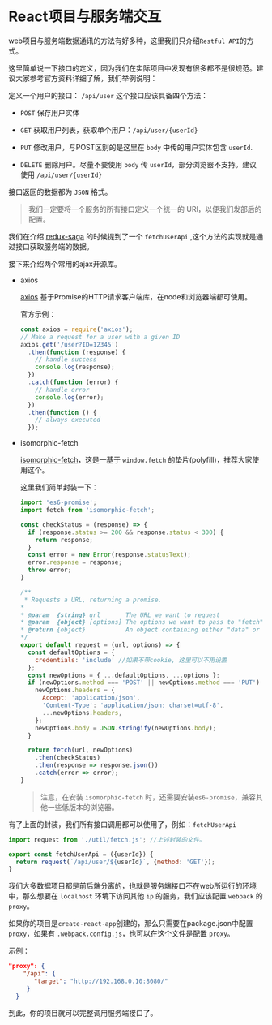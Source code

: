 # React项目与服务端交互

web项目与服务端数据通讯的方法有好多种，这里我们只介绍`Restful API`的方式。

这里简单说一下接口的定义，因为我们在实际项目中发现有很多都不是很规范。建议大家参考官方资料详细了解，我们举例说明：

定义一个用户的接口： `/api/user` 这个接口应该具备四个方法：

* `POST` 保存用户实体

* `GET` 获取用户列表，获取单个用户：`/api/user/{userId}`

* `PUT` 修改用户，与POST区别的是这里在 `body` 中传的用户实体包含 `userId`.

* `DELETE` 删除用户。尽量不要使用 `body` 传 `userId`，部分浏览器不支持。建议使用 `/api/user/{userId}`

接口返回的数据都为 `JSON` 格式。

> 我们一定要将一个服务的所有接口定义一个统一的 URl，以便我们发部后的配置。

我们在介绍 [redux-saga](../chapter03/04.md) 的时候提到了一个 `fetchUserApi` ,这个方法的实现就是通过接口获取服务端的数据。

接下来介绍两个常用的ajax开源库。

  * axios
  
    [axios](https://github.com/axios/axios) 基于Promise的HTTP请求客户端库，在node和浏览器端都可使用。

    官方示例：
    ```js
    const axios = require('axios');
    // Make a request for a user with a given ID
    axios.get('/user?ID=12345')
      .then(function (response) {
        // handle success
        console.log(response);
      })
      .catch(function (error) {
        // handle error
        console.log(error);
      })
      .then(function () {
        // always executed
      });
    ```
  * isomorphic-fetch

    [isomorphic-fetch](https://github.com/matthew-andrews/isomorphic-fetch)，这是一基于 `window.fetch` 的垫片(polyfill)，推荐大家使用这个。

    这里我们简单封装一下：

    ```js
    import 'es6-promise';
    import fetch from 'isomorphic-fetch';

    const checkStatus = (response) => {
      if (response.status >= 200 && response.status < 300) {
        return response;
      }
      const error = new Error(response.statusText);
      error.response = response;
      throw error;
    }

    /**
     * Requests a URL, returning a promise.
    *
    * @param  {string} url       The URL we want to request
    * @param  {object} [options] The options we want to pass to "fetch"
    * @return {object}           An object containing either "data" or "err"
    */
    export default request = (url, options) => {
      const defaultOptions = {
        credentials: 'include' //如果不带cookie, 这里可以不用设置
      };
      const newOptions = { ...defaultOptions, ...options };
      if (newOptions.method === 'POST' || newOptions.method === 'PUT') {
        newOptions.headers = {
          Accept: 'application/json',
          'Content-Type': 'application/json; charset=utf-8',
          ...newOptions.headers,
        };
        newOptions.body = JSON.stringify(newOptions.body);
      }

      return fetch(url, newOptions)
        .then(checkStatus)
        .then(response => response.json())
        .catch(error => error);
    }
    ```
    > 注意，在安装 `isomorphic-fetch` 时，还需要安装`es6-promise`，兼容其他一些低版本的浏览器。


有了上面的封装，我们所有接口调用都可以使用了，例如：`fetchUserApi`

```js
import request from './util/fetch.js'; //上述封装的文件。

export const fetchUserApi = ({userId}) {
  return request(`/api/user/${userId}`, {method: 'GET'});
}
```

我们大多数据项目都是前后端分离的，也就是服务端接口不在web所运行的环境中，那么想要在 `localhost` 环境下访问其他 `ip` 的服务，我们应该配置 `webpack` 的 `proxy`。

如果你的项目是`create-react-app`创建的，那么只需要在package.json中配置 `proxy`，如果有  `.webpack.config.js`，也可以在这个文件是配置 `proxy`。

示例：

```json
"proxy": {
    "/api": {
       "target": "http://192.168.0.10:8080/"
     }
  }
```

到此，你的项目就可以完整调用服务端接口了。